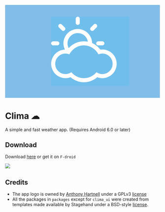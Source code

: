 ![weatherpress dashboard logo](https://raw.githubusercontent.com/WebAssembler/weatherpress-dashboard/master/weatherpress_dashboard.jpg)

# Clima ☁

A simple and fast weather app. (Requires Android 6.0 or later)

## Download

Download [here](https://github.com/PrestoSole/clima/releases) or get it on `F-droid`

<img src="https://fdroid.gitlab.io/artwork/badge/get-it-on.png" height="75">


## Credits

* The app logo is owned by [Anthony Hartnell](https://github.com/WebAssembler) under a GPLv3 [license](https://github.com/WebAssembler/weatherpress-dashboard/blob/master/LICENSE)
* All the packages in `packages` except for `clima_ui` were created from templates made available by Stagehand under a BSD-style [license](https://github.com/dart-lang/stagehand/blob/master/LICENSE).
